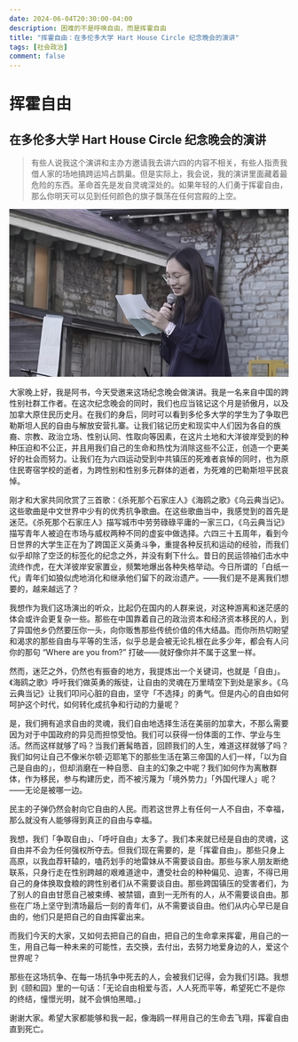```yaml
---
date: 2024-06-04T20:30:00-04:00
description: 困难的不是呼唤自由，而是挥霍自由
title: "挥霍自由：在多伦多大学 Hart House Circle 纪念晚会的演讲"
tags: [社会政治]
comment: false
---
```


# 挥霍自由

## 在多伦多大学 Hart House Circle 纪念晚会的演讲

> 有些人说我这个演讲和主办方邀请我去讲六四的内容不相关，有些人指责我借人家的场地搞跨运鸠占鹊巢。但是实际上，我会说，我的演讲里面藏着最危险的东西。革命首先是发自灵魂深处的。如果年轻的人们勇于挥霍自由，那么你明天可以见到任何颜色的旗子飘荡在任何宫殿的上空。

![我](snapshot-shu-upscale.jpeg)

大家晚上好，我是阿书，今天受邀来这场纪念晚会做演讲。我是一名来自中国的跨性别社群工作者。在这次纪念晚会的同时，我们也应当铭记这个月是骄傲月，以及加拿大原住民历史月。在我们的身后，同时可以看到多伦多大学的学生为了争取巴勒斯坦人民的自由与解放安营扎寨。让我们铭记历史和现实中人们因为各自的族裔、宗教、政治立场、性别认同、性取向等因素，在这片土地和大洋彼岸受到的种种压迫和不公正，并且用我们自己的生命和热忱为消除这些不公正，创造一个更美好的社会而努力。让我们在为六四运动受到中共镇压的死难者哀悼的同时，也为原住民寄宿学校的逝者，为跨性别和性别多元群体的逝者，为死难的巴勒斯坦平民哀悼。

刚才和大家共同欣赏了三首歌：《杀死那个石家庄人》《海鸥之歌》《乌云典当记》。这些歌曲是中文世界中少有的优秀抗争歌曲。在这些歌曲当中，我感觉到的首先是迷茫。《杀死那个石家庄人》描写城市中劳劳碌碌平庸的一家三口，《乌云典当记》描写青年人被迫在市场与威权两种不同的虚妄中做选择。六四三十五周年，看到今日世界的大学生正在为了跨国正义英勇斗争，重提各种反抗和运动的经验，而我们似乎却除了空泛的标签化的纪念之外，并没有剩下什么。昔日的民运领袖们击水中流终作虎，在大洋彼岸安家置业，频繁地爆出各种失格举动。今日所谓的「白纸一代」青年们如狼似虎地消化和继承他们留下的政治遗产。——我们是不是离我们想要的，越来越远了？

我想作为我们这场演出的听众，比起仍在国内的人群来说，对这种游离和迷茫感的体会或许会更复杂一些。那些在中国靠着自己的政治资本和经济资本移民的人，到了异国他乡仍然要压你一头，向你贩售那些传统价值的伟大结晶。而你所热切盼望和渴求的那些自由与平等的生活，似乎总是会被无论扎根在此多少年，都会有人问你的那句 “Where are you from?” 打破——就好像你并不属于这里一样。

然而，迷茫之外，仍然也有振奋的地方，我提炼出一个关键词，也就是「自由」。《海鸥之歌》呼吁我们做英勇的叛徒，让自由的灵魂在万里晴空下到处是家乡。《乌云典当记》让我们叩问心脏的自由，坚守「不选择」的勇气。但是内心的自由如何呵护这个时代，如何转化成抗争和行动的力量呢？

是，我们拥有追求自由的灵魂，我们自由地选择生活在美丽的加拿大，不那么需要因为对于中国政府的异见而担惊受怕。我们可以获得一份体面的工作、学业与生活。然而这样就够了吗？当我们蒼髯皓首，回顾我们的人生，难道这样就够了吗？我们如何让自己不像米尔顿·迈耶笔下的那些生活在第三帝国的人们一样，「以为自己是自由的」，但却消磨在一种自愿、自主的幻象之中呢？我们如何作为离散群体，作为移民，参与构建历史，而不被污蔑为「境外势力」「外国代理人」呢？——无论是被哪一边。

民主的子弹仍然会射向它自由的人民。而若这世界上有任何一人不自由，不幸福，那么就没有人能够得到真正的自由与幸福。

我想，我们「争取自由」、「呼吁自由」太多了。我们本来就已经是自由的灵魂，这自由并不会为任何强权所夺去。但我们现在需要的，是「挥霍自由」。那些只身上高原，以我血荐轩辕的，嗑药划手的地雷妹从不需要谈自由。那些与家人朋友断绝联系，只身行走在性别跨越的艰难道途中，遭受社会的种种偏见、迫害，不得已用自己的身体换取食粮的跨性别者们从不需要谈自由。那些跨国镇压的受害者们，为了别人的自由甘愿自己被束缚、被禁锢，直到一无所有的人，从不需要谈自由。那些在广场上坚守到清场最后一刻的青年们，从不需要谈自由。他们从内心早已是自由的，他们只是把自己的自由挥霍出来。

而我们今天的大家，又如何去把自己的自由，把自己的生命拿来挥霍，用自己的一生，用自己每一种未来的可能性，去交换，去付出，去努力地爱身边的人，爱这个世界呢？

那些在这场抗争、在每一场抗争中死去的人，会被我们记得，会为我们引路。我想到《颐和园》里的一句话：「无论自由相爱与否，人人死而平等，希望死亡不是你的终结，憧憬光明，就不会惧怕黑暗。」

谢谢大家。希望大家都能够和我一起，像海鸥一样用自己的生命去飞翔，挥霍自由直到死亡。
